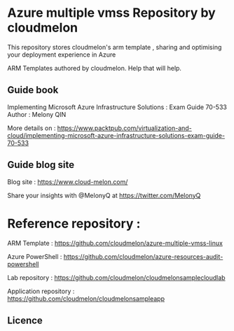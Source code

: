 # Azure multiple vmss Repository by cloudmelon
This repository stores cloudmelon's arm template ,  sharing and optimising your deployment experience in Azure

ARM Templates authored by cloudmelon. Help that will help. 



## Guide book

Implementing Microsoft Azure Infrastructure Solutions : Exam Guide 70-533
Author : Melony QIN


More details on :
https://www.packtpub.com/virtualization-and-cloud/implementing-microsoft-azure-infrastructure-solutions-exam-guide-70-533

## Guide blog site 
Blog site : https://www.cloud-melon.com/

Share your insights with @MelonyQ at https://twitter.com/MelonyQ

# Reference repository : 

ARM Template : 
   https://github.com/cloudmelon/azure-multiple-vmss-linux

Azure PowerShell :
   https://github.com/cloudmelon/azure-resources-audit-powershell

Lab repository : https://github.com/cloudmelon/cloudmelonsamplecloudlab

Application repository : https://github.com/cloudmelon/cloudmelonsampleapp

## Licence







